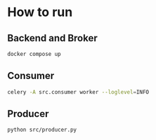 # How to run

## Backend and Broker

```bash
docker compose up
```

## Consumer

```bash
celery -A src.consumer worker --loglevel=INFO
```

## Producer

```bash
python src/producer.py
```
